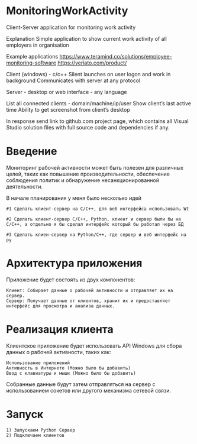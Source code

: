 # MonitoringWorkActivity
Client-Server application for monitoring work activity

Explanation
Simple application to show current work activity of all employers in organisation

Example applications 
https://www.teramind.co/solutions/employee-monitoring-software
https://veriato.com/product/

Client (windows) - c/c++
Silent launches on user logon and work in background
Communicates with server at any protocol 

Server - desktop or web interface - any language 

List all connected clients - domain/machine/ip/user
Show client’s last active time
Ability to get screenshot from client’s desktop 

In response send link to github.com project page, which contains all Visual Studio solution files with full source code and dependencies if any.

# Введение

Мониторинг рабочей активности может быть полезен для различных целей, таких как повышение производительности, обеспечение соблюдения политик и обнаружение несанкционированной деятельности.

В начале планирования у меня было несколько идей

	#1 Сделать клиент-сервер на C/C++, для веб интерфейса использовать Wt

	#2 Сделать клиент-сервер C/C++, Python, клиент и сервер были бы на C/C++, а отдельно я бы сделал интерфейс который бы работал через БД

	#3 Сделать клиен-сервер на Python/C++, где сервер и веб интерфейс на py


# Архитектура приложения

Приложение будет состоять из двух компонентов:

    Клиент: Собирает данные о рабочей активности и отправляет их на сервер.
    Сервер: Получает данные от клиентов, хранит их и предоставляет интерфейс для просмотра и анализа данных.

# Реализация клиента

Клиентское приложение будет использовать API Windows для сбора данных о рабочей активности, таких как:

    Использование приложений
    Активность в Интернете (Можно было бы добавить)
    Ввод с клавиатуры и мыши (Можно было бы добавить)

Собранные данные будут затем отправляться на сервер с использованием сокетов или другого механизма сетевой связи.

# Запуск
	1) Запускаем Python Сервер
	2) Подключаем клиентов
